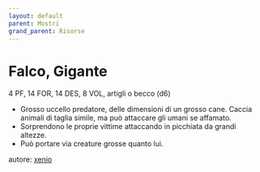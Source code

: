 ```yaml
---
layout: default
parent: Mostri
grand_parent: Risorse
---
```


# Falco, Gigante
4 PF, 14 FOR, 14 DES, 8 VOL, artigli o becco (d6)
- Grosso uccello predatore, delle dimensioni di un grosso cane. Caccia animali di taglia simile, ma può attaccare gli umani se affamato.
- Sorprendono le proprie vittime attaccando in picchiata da grandi altezze.
- Può portare via creature grosse quanto lui.

autore: [xenio](https://xenioinabottle.blogspot.com)
